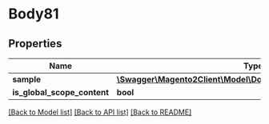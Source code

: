 # Body81

## Properties
Name | Type | Description | Notes
------------ | ------------- | ------------- | -------------
**sample** | [**\Swagger\Magento2Client\Model\DownloadableDataSampleInterface**](DownloadableDataSampleInterface.md) |  | 
**is_global_scope_content** | **bool** |  | [optional] 

[[Back to Model list]](../README.md#documentation-for-models) [[Back to API list]](../README.md#documentation-for-api-endpoints) [[Back to README]](../README.md)


